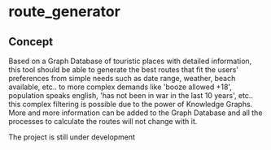# route_generator

## Concept
Based on a Graph Database of touristic places with detailed information, this tool should be able to generate the best routes that fit the users' preferences from simple needs such as date range, weather, beach available, etc.. to more complex demands like 'booze allowed +18', population speaks english, 'has not been in war in the last 10 years', etc.. this complex filtering is possible due to the power of Knowledge Graphs. More and more information can be added to the Graph Database and all the processes to calculate the routes will not change with it.

The project is still under development
